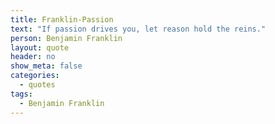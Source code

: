 ```yaml
---
title: Franklin-Passion
text: "If passion drives you, let reason hold the reins."
person: Benjamin Franklin
layout: quote
header: no
show_meta: false
categories:
  - quotes
tags:
  - Benjamin Franklin
---
```

